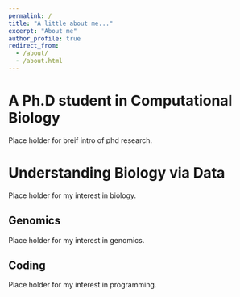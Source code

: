 ```yaml
---
permalink: /
title: "A little about me..."
excerpt: "About me"
author_profile: true
redirect_from: 
  - /about/
  - /about.html
---
```


A Ph.D student in Computational Biology
======
Place holder for breif intro of phd research.

Understanding Biology via Data
======
Place holder for my interest in biology.

Genomics
------
Place holder for my interest in genomics.

Coding
------
Place holder for my interest in programming.

